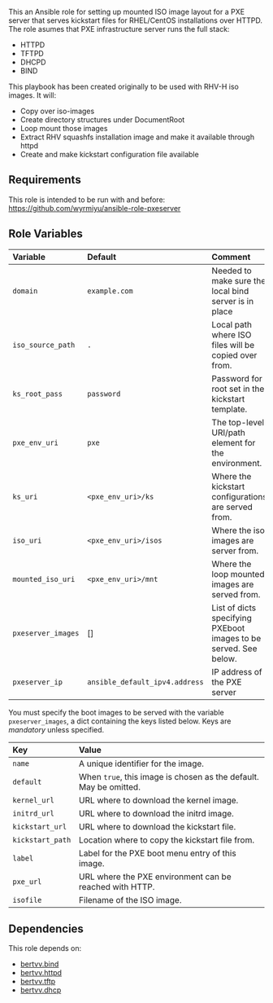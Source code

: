 This an Ansible role for setting up mounted ISO image layout for a PXE server that serves kickstart files for RHEL/CentOS installations over HTTPD. The role asumes that PXE infrastructure server runs the full stack:

- HTTPD
- TFTPD
- DHCPD
- BIND


This playbook has been created originally to be used with RHV-H iso images. It will:

- Copy over iso-images
- Create directory structures under DocumentRoot
- Loop mount those images
- Extract RHV squashfs installation image and make it available through httpd
- Create and make kickstart configuration file available

## Requirements

This role is intended to be run with and before: https://github.com/wyrmiyu/ansible-role-pxeserver

## Role Variables

| Variable              | Default                        | Comment                                                          |
| :---                  | :---                           | :---                                                             |
| `domain`              | `example.com`                  | Needed to make sure the local bind server is in place            |
| `iso_source_path`     | `.`                            | Local path where ISO files will be copied over from.             |
| `ks_root_pass`        | `password`                     | Password for root set in the kickstart template.                 |
| `pxe_env_uri`         | `pxe`                          | The top-level URI/path element for the environment.              |
| `ks_uri`              | `<pxe_env_uri>/ks`             | Where the kickstart configurations are served from.              |
| `iso_uri`             | `<pxe_env_uri>/isos`           | Where the iso images are server from.                            |
| `mounted_iso_uri`     | `<pxe_env_uri>/mnt`            | Where the loop mounted images are served from.                   |
| `pxeserver_images`    | []                             | List of dicts specifying PXEboot images to be served. See below. |
| `pxeserver_ip`        | `ansible_default_ipv4.address` | IP address of the PXE server                                     |

You must specify the boot images to be served with the variable `pxeserver_images`, a dict containing the keys listed below. Keys are *mandatory* unless specified.

| Key              | Value                                                             |
| :---             | :---                                                              |
| `name`           | A unique identifier for the image.                                |
| `default`        | When `true`, this image is chosen as the default. May be omitted. |
| `kernel_url`     | URL where to download the kernel image.                           |
| `initrd_url`     | URL where to download the initrd image.                           |
| `kickstart_url`  | URL where to download the kickstart file.                         |
| `kickstart_path` | Location where to copy the kickstart file from.                   |
| `label`          | Label for the PXE boot menu entry of this image.                  |
| `pxe_url`        | URL where the PXE environment can be reached with HTTP.           |
| `isofile`        | Filename of the ISO image.                                        |


## Dependencies

This role depends on:

- [bertvv.bind](https://galaxy.ansible.com/bertvv/bind/)
- [bertvv.httpd](https://galaxy.ansible.com/bertvv/httpd/)
- [bertvv.tftp](https://galaxy.ansible.com/bertvv/tftp/)
- [bertvv.dhcp](https://galaxy.ansible.com/bertvv/dhcp/)
